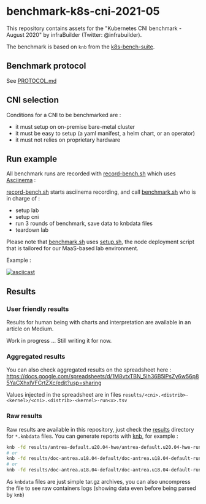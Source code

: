 # benchmark-k8s-cni-2021-05

This repository contains assets for the "Kubernetes CNI benchmark - August 2020" by infraBuilder (Twitter: @infrabuilder).

The benchmark is based on `knb` from the [k8s-bench-suite](https://github.com/InfraBuilder/k8s-bench-suite).

## Benchmark protocol

See [PROTOCOL.md](PROTOCOL.md)

## CNI selection

Conditions for a CNI to be benchmarked are :
- it must setup on on-premise bare-metal cluster
- it must be easy to setup (a yaml manifest, a helm chart, or an operator)
- it must not relies on proprietary hardware

## Run example

All benchmark runs are recorded with [record-bench.sh](record-bench.sh) which uses [Asciinema](https://asciinema.org/) :

[record-bench.sh](record-bench.sh) starts asciinema recording, and call [benchmark.sh](benchmark.sh) who is in charge of :
- setup lab
- setup cni
- run 3 rounds of benchmark, save data to knbdata files
- teardown lab

Please note that [benchmark.sh](benchmark.sh) uses [setup.sh](setup.sh), the node deployment script that is tailored for our MaaS-based lab environment. 

Example :

[![asciicast](https://asciinema.org/a/NXrptSXsjqEeYQn4Hg1R7gb5O.png)](https://asciinema.org/a/NXrptSXsjqEeYQn4Hg1R7gb5O)

## Results 

### User friendly results 

Results for human being with charts and interpretation are available in an article on Medium. 

Work in progress ... Still writing it for now.

### Aggregated results

You can also check aggregated results on the spreadsheet here :
https://docs.google.com/spreadsheets/d/1M8vtxTBN_5Ih36B5lPsZy6w56p85YaCXhxIVFCrtZXc/edit?usp=sharing

Values injected in the spreadsheet are in files `results/<cni>.<distrib>-<kernel>/<cni>.<distrib>-<kernel>-run<x>.tsv`

### Raw results

Raw results are available in this repository, just check the [results](results) directory for `*.knbdata` files. 
You can generate reports with [knb](https://github.com/InfraBuilder/k8s-bench-suite), for example :

```bash
knb -fd results/antrea-default.u20.04-hwe/antrea-default.u20.04-hwe-run1.knbdata -o text
# or
knb -fd results/doc-antrea.u18.04-default/doc-antrea.u18.04-default-run1.knbdata -o json
# or
knb -fd results/doc-antrea.u18.04-default/doc-antrea.u18.04-default-run1.knbdata -o yaml
```

As `knbdata` files are just simple tar.gz archives, you can also uncompress the file to see raw containers logs (showing data even before being parsed by `knb`)
